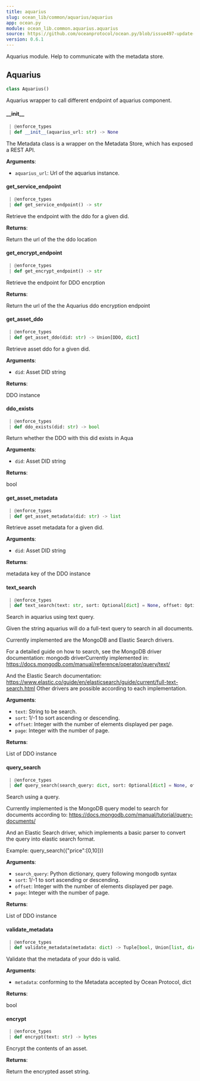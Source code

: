 ```yaml
---
title: aquarius
slug: ocean_lib/common/aquarius/aquarius
app: ocean.py
module: ocean_lib.common.aquarius.aquarius
source: https://github.com/oceanprotocol/ocean.py/blob/issue497-update-docs/ocean_lib/common/aquarius/aquarius.py
version: 0.6.1
---
```

Aquarius module.
Help to communicate with the metadata store.

## Aquarius

```python
class Aquarius()
```

Aquarius wrapper to call different endpoint of aquarius component.

#### \_\_init\_\_

```python
 | @enforce_types
 | def __init__(aquarius_url: str) -> None
```

The Metadata class is a wrapper on the Metadata Store, which has exposed a REST API.

**Arguments**:

- `aquarius_url`: Url of the aquarius instance.

#### get\_service\_endpoint

```python
 | @enforce_types
 | def get_service_endpoint() -> str
```

Retrieve the endpoint with the ddo for a given did.

**Returns**:

Return the url of the the ddo location

#### get\_encrypt\_endpoint

```python
 | @enforce_types
 | def get_encrypt_endpoint() -> str
```

Retrieve the endpoint for DDO encrption

**Returns**:

Return the url of the the Aquarius ddo encryption endpoint

#### get\_asset\_ddo

```python
 | @enforce_types
 | def get_asset_ddo(did: str) -> Union[DDO, dict]
```

Retrieve asset ddo for a given did.

**Arguments**:

- `did`: Asset DID string

**Returns**:

DDO instance

#### ddo\_exists

```python
 | @enforce_types
 | def ddo_exists(did: str) -> bool
```

Return whether the DDO with this did exists in Aqua

**Arguments**:

- `did`: Asset DID string

**Returns**:

bool

#### get\_asset\_metadata

```python
 | @enforce_types
 | def get_asset_metadata(did: str) -> list
```

Retrieve asset metadata for a given did.

**Arguments**:

- `did`: Asset DID string

**Returns**:

metadata key of the DDO instance

#### text\_search

```python
 | @enforce_types
 | def text_search(text: str, sort: Optional[dict] = None, offset: Optional[int] = 100, page: Optional[int] = 1) -> list
```

Search in aquarius using text query.

Given the string aquarius will do a full-text query to search in all documents.

Currently implemented are the MongoDB and Elastic Search drivers.

For a detailed guide on how to search, see the MongoDB driver documentation:
mongodb driverCurrently implemented in:
https://docs.mongodb.com/manual/reference/operator/query/text/

And the Elastic Search documentation:
https://www.elastic.co/guide/en/elasticsearch/guide/current/full-text-search.html
Other drivers are possible according to each implementation.

**Arguments**:

- `text`: String to be search.
- `sort`: 1/-1 to sort ascending or descending.
- `offset`: Integer with the number of elements displayed per page.
- `page`: Integer with the number of page.

**Returns**:

List of DDO instance

#### query\_search

```python
 | @enforce_types
 | def query_search(search_query: dict, sort: Optional[dict] = None, offset: Optional[int] = 100, page: Optional[int] = 1) -> list
```

Search using a query.

Currently implemented is the MongoDB query model to search for documents according to:
https://docs.mongodb.com/manual/tutorial/query-documents/

And an Elastic Search driver, which implements a basic parser to convert the query into
elastic search format.

Example: query_search({"price":[0,10]})

**Arguments**:

- `search_query`: Python dictionary, query following mongodb syntax
- `sort`: 1/-1 to sort ascending or descending.
- `offset`: Integer with the number of elements displayed per page.
- `page`: Integer with the number of page.

**Returns**:

List of DDO instance

#### validate\_metadata

```python
 | @enforce_types
 | def validate_metadata(metadata: dict) -> Tuple[bool, Union[list, dict]]
```

Validate that the metadata of your ddo is valid.

**Arguments**:

- `metadata`: conforming to the Metadata accepted by Ocean Protocol, dict

**Returns**:

bool

#### encrypt

```python
 | @enforce_types
 | def encrypt(text: str) -> bytes
```

Encrypt the contents of an asset.

**Returns**:

Return the encrypted asset string.

